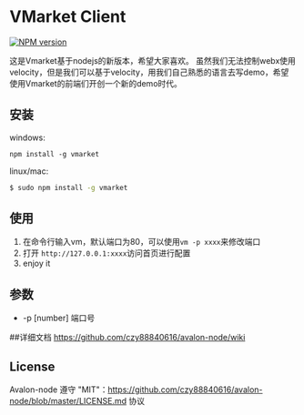 # VMarket Client
[![NPM version](https://badge.fury.io/js/vmarket.png)](http://badge.fury.io/js/vmarket)

这是Vmarket基于nodejs的新版本，希望大家喜欢。
虽然我们无法控制webx使用velocity，但是我们可以基于velocity，用我们自己熟悉的语言去写demo，希望使用Vmarket的前端们开创一个新的demo时代。

## 安装

windows:
```
npm install -g vmarket
```
linux/mac:
```bash
$ sudo npm install -g vmarket
```

## 使用
1. 在命令行输入vm，默认端口为80，可以使用```vm -p xxxx```来修改端口
2. 打开 ```http://127.0.0.1:xxxx```访问首页进行配置
3. enjoy it

## 参数

 * -p [number] 端口号

##详细文档
https://github.com/czy88840616/avalon-node/wiki

## License
Avalon-node 遵守 "MIT"：https://github.com/czy88840616/avalon-node/blob/master/LICENSE.md 协议
